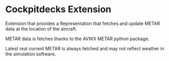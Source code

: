 # Cockpitdecks Extension

Extension that provides a Representation that fetches and update
METAR data at the location of the aircraft.

METAR data is fetches thanks to the AVWX METAR python package.

Latest real current METAR is always fetched and may not reflect
weather in the simulation software.
